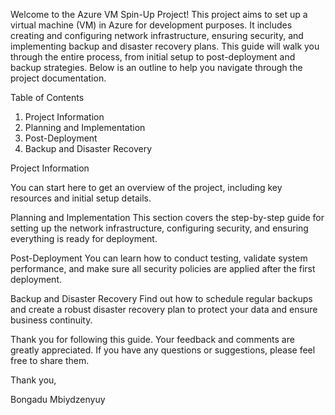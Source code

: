 Welcome to the Azure VM Spin-Up Project! This project aims to set up a virtual machine (VM) in Azure for development purposes. It includes creating and configuring network infrastructure, ensuring security, and implementing backup and disaster recovery plans. This guide will walk you through the entire process, from initial setup to post-deployment and backup strategies. Below is an outline to help you navigate through the project documentation.

 Table of Contents
1. Project Information
2. Planning and Implementation
3. Post-Deployment
4. Backup and Disaster Recovery

 Project Information
 
You can start here to get an overview of the project, including key resources and initial setup details.

 Planning and Implementation
This section covers the step-by-step guide for setting up the network infrastructure, configuring security, and ensuring everything is ready for deployment.

 Post-Deployment
You can learn how to conduct testing, validate system performance, and make sure all security policies are applied after the first deployment.

 Backup and Disaster Recovery
Find out how to schedule regular backups and create a robust disaster recovery plan to protect your data and ensure business continuity.


Thank you for following this guide. Your feedback and comments are greatly appreciated. If you have any questions or suggestions, please feel free to share them.

Thank you,

Bongadu Mbiydzenyuy
